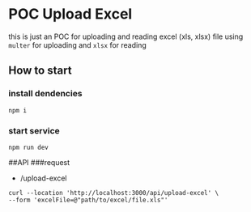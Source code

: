 # POC Upload Excel

this is just an POC for uploading and reading excel (xls, xlsx) file using `multer` for uploading and `xlsx` for reading

## How to start
### install dendencies
```
npm i
```
### start service
```
npm run dev
```

##API
###request
- /upload-excel
```
curl --location 'http://localhost:3000/api/upload-excel' \
--form 'excelFile=@"path/to/excel/file.xls"'
```

